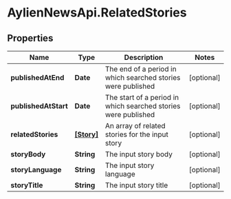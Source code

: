 # AylienNewsApi.RelatedStories

## Properties

Name | Type | Description | Notes
------------ | ------------- | ------------- | -------------
**publishedAtEnd** | **Date** | The end of a period in which searched stories were published | [optional] 
**publishedAtStart** | **Date** | The start of a period in which searched stories were published | [optional] 
**relatedStories** | [**[Story]**](Story.md) | An array of related stories for the input story | [optional] 
**storyBody** | **String** | The input story body | [optional] 
**storyLanguage** | **String** | The input story language | [optional] 
**storyTitle** | **String** | The input story title | [optional] 


